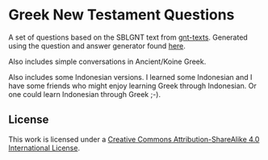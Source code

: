 # Greek New Testament Questions

A set of questions based on the SBLGNT text from [gnt-texts](https://github.com/jtauber/gnt-texts). Generated using the question and answer generator found [here](https://github.com/fhardison/af-question-answer-parser).

Also includes simple conversations in Ancient/Koine Greek.

Also includes some Indonesian versions. I learned some Indonesian and I have some friends who might enjoy learning Greek through Indonesian. Or one could learn Indonesian through Greek ;-).

## License

This work is licensed under a [Creative Commons Attribution-ShareAlike 4.0 International License](http://creativecommons.org/licenses/by-sa/4.0/).
